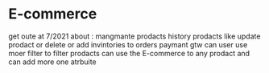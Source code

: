 # E-commerce
get oute at 7/2021
about : 
mangmante prodacts 
history prodacts like update prodact or delete or add 
invintories to orders 
paymant gtw 
can user use moer filter to filter prodacts 
can use the E-commerce to any prodact and can add more one atrbuite 

